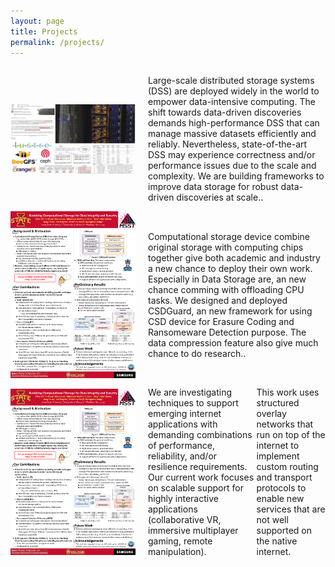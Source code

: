 ```yaml
---
layout: page
title: Projects
permalink: /projects/
---
```


<div style="display: flex; align-items: center;">
  <img src="/prj-lsfs.png" style="width: 200px; margin-right: 20px;">
  <p>Large-scale distributed storage systems (DSS) are deployed widely in the world to empower data-intensive computing. The shift towards data-driven discoveries demands high-performance DSS that can manage massive datasets efficiently and reliably. Nevertheless, state-of-the-art DSS may experience correctness and/or performance issues due to the scale and complexity. We are building frameworks to improve data storage for robust data-driven discoveries at scale..</p>
</div>

<div style="display: flex; align-items: center;">
  <img src="/Poster_msst24.png" style="width: 200px; margin-right: 20px;">
  <p>Computational storage device combine original storage with computing chips together give both academic and industry a new chance to deploy their own work. Especially in Data Storage are, an new chance comming with offloading CPU tasks. We designed and deployed CSDGuard, an new framework for using CSD device for Erasure Coding and Ransomeware Detection purpose. The data compression feature also give much chance to do research.. </p>
</div>

<div style="display: flex; align-items: center;">
  <img src="/Poster_msst24.png" style="width: 200px; margin-right: 20px;">
  <p>We are investigating techniques to support emerging internet applications with demanding combinations of performance, reliability, and/or resilience requirements. Our current work focuses on scalable support for highly interactive applications (collaborative VR, immersive multiplayer gaming, remote manipulation).

This work uses structured overlay networks that run on top of the internet to implement custom routing and transport protocols to enable new services that are not well supported on the native internet. </p>
</div>
